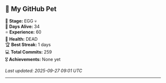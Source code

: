 ## 🐾 My GitHub Pet

🥚 **Stage:** EGG 💀  
📅 **Days Alive:** 34  
⭐ **Experience:** 60  
💓 **Health:** DEAD  
🏆 **Best Streak:** 1 days  
💻 **Total Commits:** 259  
🎖️ **Achievements:** None yet  

*Last updated: 2025-09-27 09:01 UTC*

---
